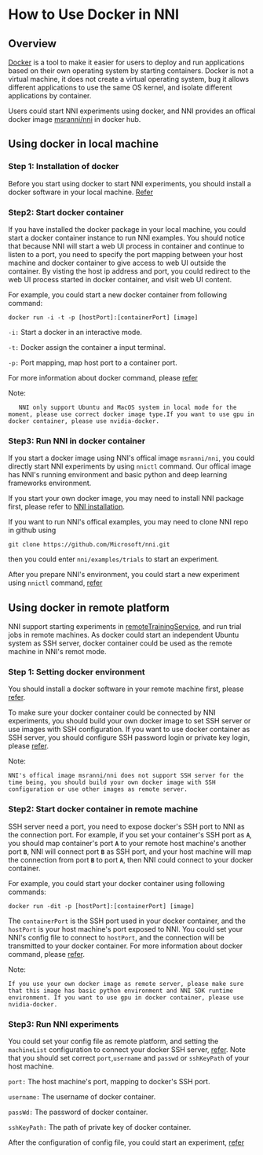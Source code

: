 **How to Use Docker in NNI**
===

## Overview

[Docker](https://www.docker.com/) is a tool to make it easier for users to deploy and run applications based on their own operating system by starting containers. Docker is not a virtual machine, it does not create a virtual operating system, bug it allows different applications to use the same OS kernel, and isolate different applications by container.

Users could start NNI experiments using docker, and NNI provides an offical docker image [msranni/nni](https://hub.docker.com/r/msranni/nni) in docker hub.

## Using docker in local machine

### Step 1: Installation of docker
Before you start using docker to start NNI experiments, you should install a docker software in your local machine. [Refer](https://docs.docker.com/install/linux/docker-ce/ubuntu/)

### Step2: Start docker container
If you have installed the docker package in your local machine, you could start a docker container instance to run NNI examples. You should notice that because NNI will start a web UI process in container and continue to listen to a port, you need to specify the port mapping between your host machine and docker container to give access to web UI outside the container. By visting the host ip address and port, you could redirect to the web UI process started in docker container, and visit web UI content.

For example, you could start a new docker container from following command:
```
docker run -i -t -p [hostPort]:[containerPort] [image]
```
`-i:` Start a docker in an interactive mode.

`-t:` Docker assign the container a input terminal.

`-p:` Port mapping, map host port to a container port.

For more information about docker command, please [refer](https://docs.docker.com/v17.09/edge/engine/reference/run/)

Note:
```
   NNI only support Ubuntu and MacOS system in local mode for the moment, please use correct docker image type.If you want to use gpu in docker container, please use nvidia-docker.
```
### Step3: Run NNI in docker container

If you start a docker image using NNI's offical image `msranni/nni`, you could directly start NNI experiments by using `nnictl` command. Our offical image has NNI's running environment and basic python and deep learning frameworks environment.

If you start your own docker image, you may need to install NNI package first, please refer to [NNI installation](InstallationLinux.md).

If you want to run NNI's offical examples, you may need to clone NNI repo in github using
```
git clone https://github.com/Microsoft/nni.git
```
then you could enter `nni/examples/trials` to start an experiment.

After you prepare NNI's environment, you could start a new experiment using `nnictl` command, [refer](QuickStart.md)

## Using docker in remote platform

NNI support starting experiments in [remoteTrainingService](../TrainingService/RemoteMachineMode.md), and run trial jobs in remote machines. As docker could start an independent Ubuntu system as SSH server, docker container could be used as the remote machine in NNI's remot mode.

### Step 1: Setting docker environment

You should install a docker software in your remote machine first, please [refer](https://docs.docker.com/install/linux/docker-ce/ubuntu/).

To make sure your docker container could be connected by NNI experiments, you should build your own docker image to set SSH server or use images with SSH configuration. If you want to use docker container as SSH server, you should configure SSH password login or private key login, please [refer](https://docs.docker.com/engine/examples/running_ssh_service/).

Note:
```
NNI's offical image msranni/nni does not support SSH server for the time being, you should build your own docker image with SSH configuration or use other images as remote server.
```

### Step2: Start docker container in remote machine

SSH server need a port, you need to expose docker's SSH port to NNI as the connection port. For example, if you set your container's SSH port as **`A`**, you should map container's port **`A`** to your remote host machine's another port **`B`**, NNI will connect port **`B`** as SSH port, and your host machine will map the connection from port **`B`** to port **`A`**, then NNI could connect to your docker container.

For example, you could start your docker container using following commands:
```
docker run -dit -p [hostPort]:[containerPort] [image]
```
The `containerPort` is the SSH port used in your docker container, and the `hostPort` is your host machine's port exposed to NNI. You could set your NNI's config file to connect to `hostPort`, and the connection will be transmitted to your docker container.
For more information about docker command, please [refer](https://docs.docker.com/v17.09/edge/engine/reference/run/).

Note:
```
If you use your own docker image as remote server, please make sure that this image has basic python environment and NNI SDK runtime environment. If you want to use gpu in docker container, please use nvidia-docker.
```

### Step3: Run NNI experiments

You could set your config file as remote platform, and setting the `machineList` configuration to connect your docker SSH server, [refer](../TrainingService/RemoteMachineMode.md). Note that you should set correct `port`,`username` and `passwd` or `sshKeyPath` of your host machine.

`port:` The host machine's port, mapping to docker's SSH port.

`username:` The username of docker container.

`passWd:` The password of docker container.

`sshKeyPath:` The path of private key of docker container.

After the configuration of config file, you could start an experiment, [refer](QuickStart.md)
